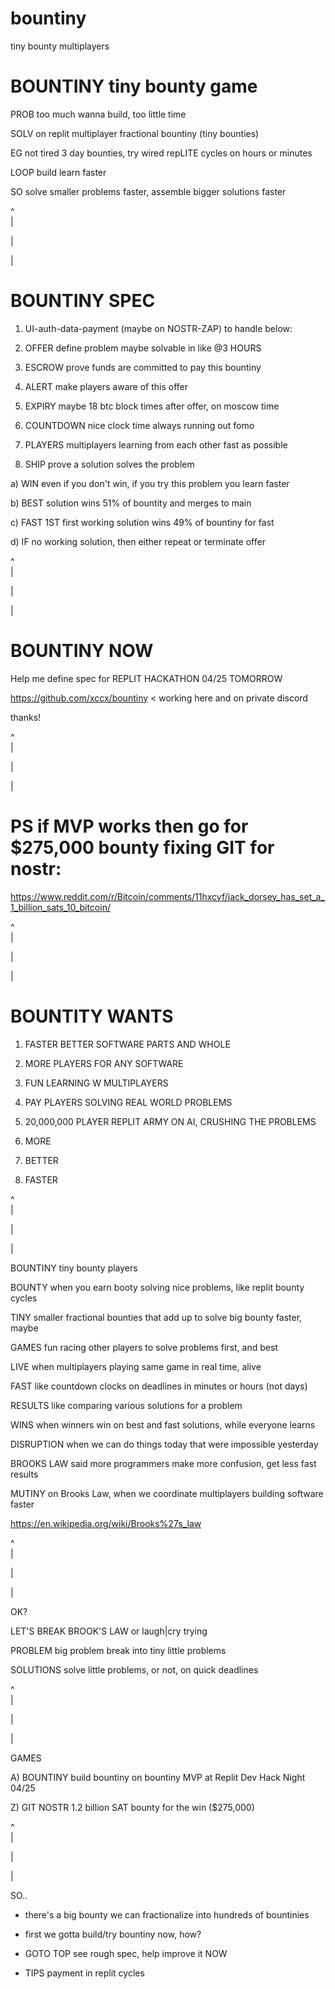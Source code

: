 # bountiny
tiny bounty multiplayers

# BOUNTINY tiny bounty game

PROB too much wanna build, too little time

SOLV on replit multiplayer fractional bountiny (tiny bounties)

EG not tired 3 day bounties, try wired repLITE cycles on hours or minutes

LOOP build learn faster

SO solve smaller problems faster, assemble bigger solutions faster

^    
|

|

|

# BOUNTINY SPEC 

1) UI-auth-data-payment (maybe on NOSTR-ZAP) to handle below:

2) OFFER define problem maybe solvable in like @3 HOURS

3) ESCROW prove funds are committed to pay this bountiny

4) ALERT make players aware of this offer

5) EXPIRY maybe 18 btc block times after offer, on moscow time

6) COUNTDOWN nice clock time always running out fomo

7) PLAYERS multiplayers learning from each other fast as possible

8) SHIP prove a solution solves the problem

a) WIN even if you don't win, if you try this problem you learn faster

b) BEST solution wins 51% of bountity and merges to main

c) FAST 1ST first working solution wins 49% of bountiny for fast

d) IF no working solution, then either repeat or terminate offer

^    
|

|

|

# BOUNTINY NOW

Help me define spec for REPLIT HACKATHON 04/25 TOMORROW

https://github.com/xccx/bountiny < working here and on private discord

thanks!

^     
|

|

|

# PS if MVP works then go for $275,000 bounty fixing GIT for nostr:
https://www.reddit.com/r/Bitcoin/comments/11hxcyf/jack_dorsey_has_set_a_1_billion_sats_10_bitcoin/

^     
|

|

|

# BOUNTITY WANTS

1) FASTER BETTER SOFTWARE PARTS AND WHOLE

2) MORE PLAYERS FOR ANY SOFTWARE

3) FUN LEARNING W MULTIPLAYERS

4) PAY PLAYERS SOLVING REAL WORLD PROBLEMS

5) 20,000,000 PLAYER REPLIT ARMY ON AI, CRUSHING THE PROBLEMS

6) MORE

7) BETTER

8) FASTER

^    
|

|

|

BOUNTINY tiny bounty players

BOUNTY when you earn booty solving nice problems, like replit bounty cycles

TINY smaller fractional bounties that add up to solve big bounty faster, maybe

GAMES fun racing other players to solve problems first, and best

LIVE when multiplayers playing same game in real time, alive

FAST like countdown clocks on deadlines in minutes or hours (not days)

RESULTS like comparing various solutions for a problem

WINS when winners win on best and fast solutions, while everyone learns

DISRUPTION when we can do things today that were impossible yesterday

BROOKS LAW said more programmers make more confusion, get less fast results

MUTINY on Brooks Law, when we coordinate multiplayers building software faster

https://en.wikipedia.org/wiki/Brooks%27s_law

^    
|

|

|


OK?

LET'S BREAK BROOK'S LAW or laugh|cry trying

PROBLEM big problem break into tiny little problems

SOLUTIONS solve little problems, or not, on quick deadlines

^    
|

|

|

GAMES

A) BOUNTINY build bountiny on bountiny MVP at Replit Dev Hack Night 04/25

Z) GIT NOSTR 1.2 billion SAT bounty for the win ($275,000) 


^    
|

|

|


SO..

* there's a big bounty we can fractionalize into hundreds of bountinies

* first we gotta build/try bountiny now, how?

* GOTO TOP see rough spec, help improve it NOW

* TIPS payment in replit cycles
